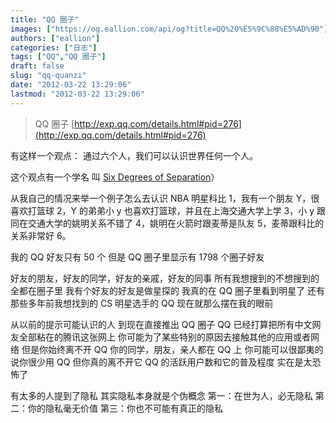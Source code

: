 ```yaml
---
title: "QQ 圈子"
images: ["https://og.eallion.com/api/og?title=QQ%20%E5%9C%88%E5%AD%90"]
authors: ["eallion"]
categories: ["日志"]
tags: ["QQ","QQ 圈子"]
draft: false
slug: "qq-quanzi"
date: "2012-03-22 13:29:06"
lastmod: "2012-03-22 13:29:06"
---
```


> QQ 圈子 [http://exp.qq.com/details.html#pid=276](http://exp.qq.com/details.html#pid=276)

有这样一个观点：
通过六个人，我们可以认识世界任何一个人。

这个观点有一个学名
叫 [Six Degrees of Separation](http://baike.baidu.com/view/578747.htm)）

从我自己的情况来举一个例子怎么去认识 NBA 明星科比
1，我有一个朋友 Y，很喜欢打篮球
2，Y 的弟弟小 y 也喜欢打篮球，并且在上海交通大学上学
3，小 y 跟同在交通大学的姚明关系不错了
4，姚明在火箭时跟麦蒂是队友
5，麦蒂跟科比的关系非常好
6。

我的 QQ 好友只有 50 个
但是 QQ 圈子里显示有 1798 个圈子好友

好友的朋友，好友的同学，好友的亲戚，好友的同事
所有我想搜到的不想搜到的
全都在圈子里
我有个好友的好友是做星探的
我真的在 QQ 圈子里看到明星了
还有那些多年前我想找到的 CS 明星选手的 QQ 现在就那么摆在我的眼前

从以前的提示可能认识的人
到现在直接推出 QQ 圈子
QQ 已经打算把所有中文网友全部粘在的腾讯这张网上
你可能为了某些特别的原因去接触其他的应用或者网络
但是你始终离不开 QQ
你的同学，朋友，亲人都在 QQ 上
你可能可以很鄙夷的说你很少用 QQ
但你真的离不开它
QQ 的活跃用户数和它的普及程度
实在是太恐怖了

有太多的人提到了隐私
其实隐私本身就是个伪概念
第一：在世为人，必无隐私
第二：你的隐私毫无价值
第三：你也不可能有真正的隐私
